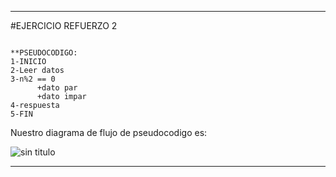 ***
#EJERCICIO REFUERZO 2

~~~

**PSEUDOCODIGO:
1-INICIO
2-Leer datos
3-n%2 == 0
      +dato par
      +dato impar
4-respuesta
5-FIN

~~~

Nuestro diagrama de flujo de pseudocodigo es:

 
![sin titulo](http://i67.tinypic.com/zwywlg.jpg)

***